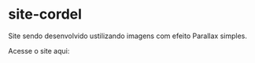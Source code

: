 # site-cordel
 Site sendo desenvolvido ustilizando imagens com efeito Parallax simples.
 
 Acesse o site aqui:
